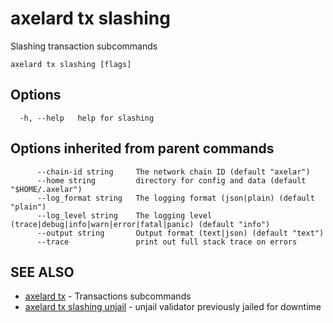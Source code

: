 # axelard tx slashing

Slashing transaction subcommands

```
axelard tx slashing [flags]
```

## Options

```
  -h, --help   help for slashing
```

## Options inherited from parent commands

```
      --chain-id string     The network chain ID (default "axelar")
      --home string         directory for config and data (default "$HOME/.axelar")
      --log_format string   The logging format (json|plain) (default "plain")
      --log_level string    The logging level (trace|debug|info|warn|error|fatal|panic) (default "info")
      --output string       Output format (text|json) (default "text")
      --trace               print out full stack trace on errors
```

## SEE ALSO

- [axelard tx](/cli-docs/v0_27_0/axelard_tx) - Transactions subcommands
- [axelard tx slashing unjail](/cli-docs/v0_27_0/axelard_tx_slashing_unjail) - unjail validator previously jailed for downtime
